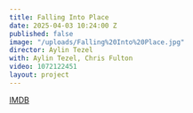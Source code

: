 ```yaml
---
title: Falling Into Place
date: 2025-04-03 10:24:00 Z
published: false
image: "/uploads/Falling%20Into%20Place.jpg"
director: Aylin Tezel
with: Aylin Tezel, Chris Fulton
video: 1072122451
layout: project
---
```


[IMDB](http://www.imdb.com/title/tt10334160/?ref_=pro_tt_visitcons)